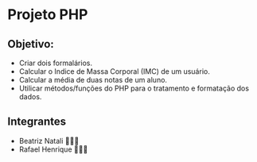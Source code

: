 # Projeto PHP

## Objetivo:

-   Criar dois formalários.
-   Calcular o Indice de Massa Corporal (IMC) de um usuário.
-   Calcular a média de duas notas de um aluno.
-   Utilicar métodos/funções do PHP para o tratamento e formatação dos dados.

## Integrantes

-   Beatriz Natali 👩🏻‍💻
-   Rafael Henrique 👨🏽‍💻
